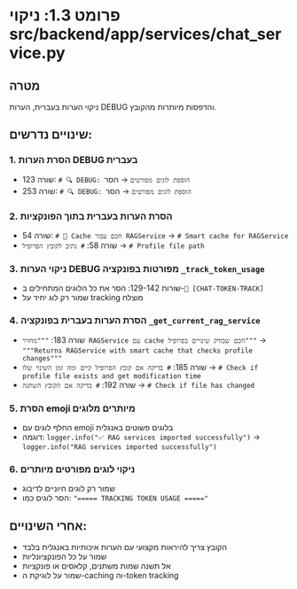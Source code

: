 # פרומט 1.3: ניקוי src/backend/app/services/chat_service.py

## מטרה

ניקוי הערות בעברית, הערות DEBUG והדפסות מיותרות מהקובץ.

## שינויים נדרשים:

### 1. הסרת הערות DEBUG בעברית

- שורה 123: `# 🔍 DEBUG: הוספת לוגים מפורטים` → הסר
- שורה 253: `# 🔍 DEBUG: הוספת לוגים מפורטים` → הסר

### 2. הסרת הערות בעברית בתוך הפונקציות

- שורה 54: `# 🎯 Cache חכם עבור RAGService` → `# Smart cache for RAGService`
- שורה 58: `# נתיב לקובץ הפרופיל` → `# Profile file path`

### 3. ניקוי הערות DEBUG מפורטות בפונקציה `_track_token_usage`

- שורות 129-142: הסר את כל הלוגים המתחילים ב-`🔢 [CHAT-TOKEN-TRACK]`
- שמור רק לוג יחיד על tracking מוצלח

### 4. הסרת הערות בעברית בפונקציה `_get_current_rag_service`

- שורה 183: `"""מחזיר RAGService עם cache חכם שבודק שינויים בפרופיל"""` → `"""Returns RAGService with smart cache that checks profile changes"""`
- שורה 185: `# בדיקה אם קובץ הפרופיל קיים ומה זמן השינוי שלו` → `# Check if profile file exists and get modification time`
- שורה 192: `# בדיקה אם הקובץ השתנה` → `# Check if file has changed`

### 5. הסרת emoji מיותרים מלוגים

- החלף לוגים עם emoji בלוגים פשוטים באנגלית
- דוגמה: `logger.info("✅ RAG services imported successfully")` → `logger.info("RAG services imported successfully")`

### 6. ניקוי לוגים מפורטים מיותרים

- שמור רק לוגים חיוניים לדיבוג
- הסר לוגים כמו: `"===== TRACKING TOKEN USAGE ====="`

## אחרי השינויים:

- הקובץ צריך להיראות מקצועי עם הערות איכותיות באנגלית בלבד
- שמור על כל הפונקציונליות
- אל תשנה שמות משתנים, קלאסים או פונקציות
- שמור על לוגיקת ה-caching וה-token tracking
